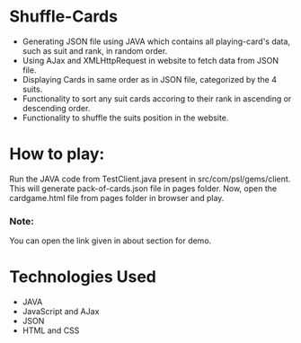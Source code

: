 # Shuffle-Cards
- Generating JSON file using JAVA which contains all playing-card's data, such as suit and rank, in random order.
- Using AJax and XMLHttpRequest in website to fetch data from JSON file.
- Displaying Cards in same order as in JSON file, categorized by the 4 suits.
- Functionality to sort any suit cards accoring to their rank in ascending or descending order.
- Functionality to shuffle the suits position in the website.

# How to play:
Run the JAVA code from TestClient.java present in src/com/psl/gems/client. This will generate pack-of-cards.json file in pages folder. Now, open the cardgame.html file from pages folder in browser and play. 

### Note:
You can open the link given in about section for demo.

# Technologies Used
- JAVA
- JavaScript and AJax
- JSON
- HTML and CSS
